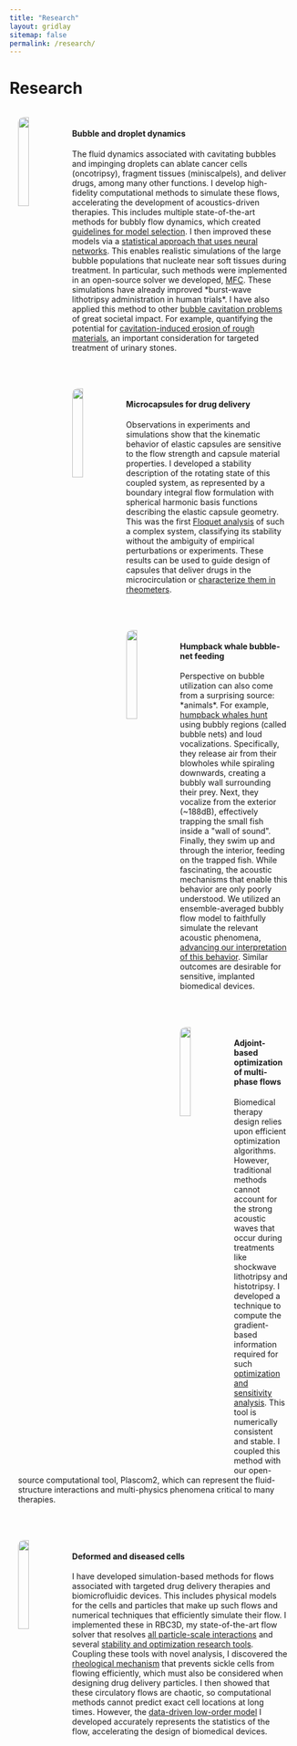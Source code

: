 ```yaml
---
title: "Research"
layout: gridlay
sitemap: false
permalink: /research/
---
```


# Research

<div class="jumbotron" style="padding:3%; padding-bottom:1%; margin-top:3%; margin-bottom:3%">
  <img src="{{ site.url }}{{ site.baseurl }}/images/respic/droplets_in_water.jpeg" class="img-responsive" width="20%" style="float: left; border-radius:10px" />
  <h4>Bubble and droplet dynamics</h4>
The fluid dynamics associated with cavitating bubbles and impinging droplets can ablate cancer cells (oncotripsy), fragment tissues (miniscalpels), and deliver drugs, among many other functions.
I develop high-fidelity computational methods to simulate these flows, accelerating the development of acoustics-driven therapies.
This includes multiple state-of-the-art methods for bubbly flow dynamics, which created <a href="https://bryngelson-research.com/papers/bryngelson-IJMF-19.pdf" target="_blank">guidelines for model selection</a>.
I then improved these models via a <a href="https://bryngelson-research.com/papers/bryngelson-IJMF-20.pdf" target="_blank">statistical approach that uses neural networks</a>.
This enables realistic simulations of the large bubble populations that nucleate near soft tissues during treatment.
In particular, such methods were implemented in an open-source solver we developed, <a href="https://bryngelson-research.com/papers/bryngelson-CPC-19.pdf" target="_blank">MFC</a>.
These simulations have already improved *burst-wave lithotripsy administration in human trials*.
I have also applied this method to other <a href="https://bryngelson-research.com/papers/bryngelson-JCP-20.pdf" target="_blank">bubble cavitation problems</a> of great societal impact.
For example, quantifying the potential for <a href="https://bryngelson-research.com/papers/bryngelson-JFM-19.pdf" target="_blank">cavitation-induced erosion of rough materials</a>, an important consideration for targeted treatment of urinary stones.
  <ul style="overflow: hidden">
  </ul>
</div>
 

<div class="jumbotron" style="padding:3%; padding-bottom:1%; margin-top:3%; margin-bottom:3%">
  <img src="{{ site.url }}{{ site.baseurl }}/images/respic/microcapsules.jpg" class="img-responsive" width="20%" style="float: left; border-radius:10px" />
  <h4>Microcapsules for drug delivery</h4>
Observations in experiments and simulations show that the kinematic behavior of elastic capsules are sensitive to the flow strength and capsule material properties.
I developed a stability description of the rotating state of this coupled system, as represented by a boundary integral flow formulation with spherical harmonic basis functions describing the elastic capsule geometry.
This was the first <a href="https://bryngelson-research.com/papers/bryngelson-JFM-18.pdf" target="_blank">Floquet analysis</a> of such a complex system, classifying its stability without the ambiguity of empirical perturbations or experiments.
These results can be used to guide design of capsules that deliver drugs in the microcirculation or <a href="https://bryngelson-research.com/papers/bryngelson-EJM-19.pdf" target="_blank">characterize them in rheometers</a>.
  <ul style="overflow: hidden">
  </ul>
</div>


<div class="jumbotron" style="padding:3%; padding-bottom:1%; margin-top:3%; margin-bottom:3%">
  <img src="{{ site.url }}{{ site.baseurl }}/images/respic/whales.jpeg" class="img-responsive" width="20%" style="float: left; border-radius:10px" />
  <h4>Humpback whale bubble-net feeding</h4>
Perspective on bubble utilization can also come from a surprising source: *animals*.
For example, <a href="https://www.youtube.com/watch?v=Q8iDcLTD9wQ" target="_blank">humpback whales hunt</a> using bubbly regions (called bubble nets) and loud vocalizations.
Specifically, they release air from their blowholes while spiraling downwards, creating a bubbly wall surrounding their prey.
Next, they vocalize from the exterior (~188dB), effectively trapping the small fish inside a "wall of sound".
Finally, they swim up and through the interior, feeding on the trapped fish.
While fascinating, the acoustic mechanisms that enable this behavior are only poorly understood.
We utilized an ensemble-averaged bubbly flow model to faithfully simulate the relevant acoustic phenomena, <a href="https://bryngelson-research.com/papers/bryngelson-JASA-20.pdf" target="_blank">advancing our interpretation of this behavior</a>.
Similar outcomes are desirable for sensitive, implanted biomedical devices.
  <ul style="overflow: hidden"> </ul>
</div>


<div class="jumbotron" style="padding:3%; padding-bottom:1%; margin-top:3%; margin-bottom:3%">
  <img src="{{ site.url }}{{ site.baseurl }}/images/respic/shocks.jpg" class="img-responsive" width="20%" style="float: left; border-radius:10px" />
  <h4>Adjoint-based optimization of multi-phase flows</h4>
Biomedical therapy design relies upon efficient optimization algorithms. 
However, traditional methods cannot account for the strong acoustic waves that occur during treatments like shockwave lithotripsy and histotripsy.
I developed a technique to compute the gradient-based information required for such <a href="https://bryngelson-research.com/papers/bryngelson-xpacc18.pdf" target="_blank">optimization and sensitivity analysis</a>.
This tool is numerically consistent and stable.
I coupled this method with our open-source computational tool, Plascom2, which can represent the fluid-structure interactions and multi-physics phenomena critical to many therapies.
  <ul style="overflow: hidden"> </ul>
</div>


<div class="jumbotron" style="padding:3%; padding-bottom:1%; margin-top:3%; margin-bottom:3%">
  <img src="{{ site.url }}{{ site.baseurl }}/images/respic/sickle_cells2.jpg" class="img-responsive" width="20%" style="float: left; border-radius:10px" />
  <h4>Deformed and diseased cells</h4>
I have developed simulation-based methods for flows associated with targeted drug delivery therapies and biomicrofluidic devices.
This includes physical models for the cells and particles that make up such flows and numerical techniques that efficiently simulate their flow.
I implemented these in RBC3D, my state-of-the-art flow solver that resolves <a href="https://bryngelson-research.com/papers/bryngelson-PRF-16.pdf" target="_blank">all particle-scale interactions</a> and several <a href="https://bryngelson-research.com/papers/bryngelson-PRF-18.pdf" target="_blank">stability and optimization research tools</a>.
Coupling these tools with novel analysis, I discovered the <a href="https://bryngelson-research.com/papers/bryngelson-RA-16.pdf" target="_blank">rheological mechanism</a> that prevents sickle cells from flowing efficiently, which must also be considered when designing drug delivery particles.
I then showed that these circulatory flows are chaotic, so computational methods cannot predict exact cell locations at long times.
However, the <a href="https://bryngelson-research.com/papers/bryngelson-PRE-19.pdf" target="_blank">data-driven low-order model</a> I developed accurately represents the statistics of the flow, accelerating the design of biomedical devices.
  <ul style="overflow: hidden">
  </ul>
</div>

